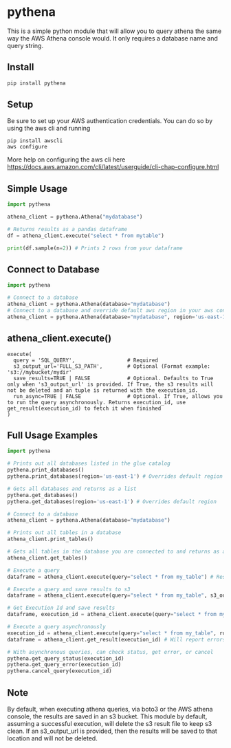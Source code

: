 # pythena

This is a simple python module that will allow you to query athena the same way the AWS Athena console would. It only requires a database name and query string.

## Install
```bash
pip install pythena
```

## Setup
Be sure to set up your AWS authentication credentials. You can do so by using the aws cli and running
```
pip install awscli
aws configure
```
More help on configuring the aws cli here https://docs.aws.amazon.com/cli/latest/userguide/cli-chap-configure.html


## Simple Usage

```python
import pythena

athena_client = pythena.Athena("mydatabase") 

# Returns results as a pandas dataframe
df = athena_client.execute("select * from mytable")

print(df.sample(n=2)) # Prints 2 rows from your dataframe
```

## Connect to Database
```python
import pythena

# Connect to a database
athena_client = pythena.Athena(database="mydatabase")
# Connect to a database and override default aws region in your aws configuration
athena_client = pythena.Athena(database="mydatabase", region='us-east-1')

```

## athena_client.execute()
```
execute(
  query = 'SQL_QUERY',                 # Required
  s3_output_url='FULL_S3_PATH',        # Optional (Format example: 's3://mybucket/mydir'
  save_results=TRUE | FALSE            # Optional. Defaults to True only when 's3_output_url' is provided. If True, the s3 results will not be deleted and an tuple is returned with the execution_id.
  run_async=TRUE | FALSE               # Optional. If True, allows you to run the query asynchronously. Returns execution_id, use get_result(execution_id) to fetch it when finished
)
```

## Full Usage Examples

```python
import pythena

# Prints out all databases listed in the glue catalog
pythena.print_databases()
pythena.print_databases(region='us-east-1') # Overrides default region

# Gets all databases and returns as a list
pythena.get_databases()
pythena.get_databases(region='us-east-1') # Overrides default region

# Connect to a database
athena_client = pythena.Athena(database="mydatabase")

# Prints out all tables in a database
athena_client.print_tables()

# Gets all tables in the database you are connected to and returns as a list
athena_client.get_tables()

# Execute a query
dataframe = athena_client.execute(query="select * from my_table") # Results are  returned as a dataframe

# Execute a query and save results to s3
dataframe = athena_client.execute(query="select * from my_table", s3_output_url="s3://mybucket/mydir") # Results are  returned as a dataframe

# Get Execution Id and save results
dataframe, execution_id = athena_client.execute(query="select * from my_table", save_results=True)

# Execute a query asynchronously
execution_id = athena_client.execute(query="select * from my_table", run_async=True) # Returns just the execution id 
dataframe = athena_client.get_result(execution_id) # Will report errors if query failed or let you know if it is still running

# With asynchronous queries, can check status, get error, or cancel
pythena.get_query_status(execution_id)
pythena.get_query_error(execution_id)
pythena.cancel_query(execution_id)

```

## Note
By default, when executing athena queries, via boto3 or the AWS athena console, the results are saved in an s3 bucket. This module by default, assuming a successful execution, will delete the s3 result file to keep s3 clean. If an s3_output_url is provided, then the results will be saved to that location and will not be deleted.
